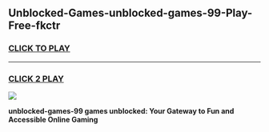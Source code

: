 
## Unblocked-Games-unblocked-games-99-Play-Free-fkctr
<h3>
<a href="https://premium76.site?title=unblocked-games-99&ref=10A">CLICK TO PLAY</a></h3>
<hr>

<h3>
<a href="https://premium76.site?title=unblocked-games-99&ref=10A">CLICK 2 PLAY</a>
  
</h3>

<a href="https://premium76.site?title=unblocked-games-99&ref=10A"><img src="https://clearcache.store/games.png"></a>


**unblocked-games-99 games unblocked: Your Gateway to Fun and Accessible Online Gaming**
